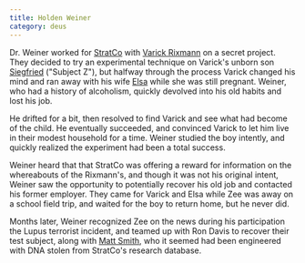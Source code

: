 ```yaml
---
title: Holden Weiner
category: deus
---
```

Dr. Weiner worked for [StratCo](org-strat-co) with [Varick Rixmann](npc-varick) on a secret project. They decided to try an experimental technique on Varick's unborn son [Siegfried](char-public-james) (&quot;Subject Z&quot;), but halfway through the process Varick changed his mind and ran away with his wife [Elsa](npc-elsa) while she was still pregnant. Weiner, who had a history of alcoholism, quickly devolved into his old habits and lost his job.

He drifted for a bit, then resolved to find Varick and see what had become of the child. He eventually succeeded, and convinced Varick to let him live in their modest household for a time. Weiner studied the boy intently, and quickly realized the experiment had been a total success.

Weiner heard that that StratCo was offering a reward for information on the whereabouts of the Rixmann's, and though it was not his original intent, Weiner saw the opportunity to potentially recover his old job and contacted his former employer. They came for Varick and Elsa while Zee was away on a school field trip, and waited for the boy to return home, but he never did.

Months later, Weiner recognized Zee on the news during his participation the Lupus terrorist incident, and teamed up with Ron Davis to recover their test subject, along with [Matt Smith](char-public-john), who it seemed had been engineered with DNA stolen from StratCo's research database.
